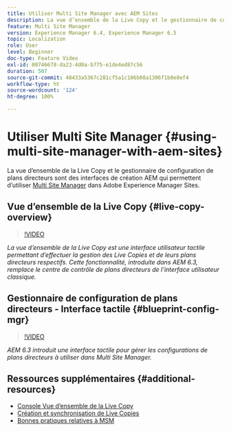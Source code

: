 ```yaml
---
title: Utiliser Multi Site Manager avec AEM Sites
description: La vue d’ensemble de la Live Copy et le gestionnaire de configuration de plans directeurs sont des interfaces tactiles pour Multi Site Manager.
feature: Multi Site Manager
version: Experience Manager 6.4, Experience Manager 6.5
topic: Localization
role: User
level: Beginner
doc-type: Feature Video
exl-id: 00746678-da23-4d0a-b775-e1de4ed87c56
duration: 507
source-git-commit: 48433a5367c281cf5a1c106b08a1306f1b0e8ef4
workflow-type: ht
source-wordcount: '124'
ht-degree: 100%

---
```


# Utiliser Multi Site Manager {#using-multi-site-manager-with-aem-sites}

La vue d’ensemble de la Live Copy et le gestionnaire de configuration de plans directeurs sont des interfaces de création AEM qui permettent d’utiliser [Multi Site Manager](https://experienceleague.adobe.com/docs/experience-manager-cloud-service/content/sites/administering/reusing-content/msm-and-translation.html?lang=fr) dans Adobe Experience Manager Sites.

## Vue d’ensemble de la Live Copy {#live-copy-overview}

>[!VIDEO](https://video.tv.adobe.com/v/38316?quality=12&learn=on&captions=fre_fr)

*La vue d’ensemble de la Live Copy est une interface utilisateur tactile permettant d’effectuer la gestion des Live Copies et de leurs plans directeurs respectifs. Cette fonctionnalité, introduite dans AEM 6.3, remplace le centre de contrôle de plans directeurs de l’interface utilisateur classique.*

## Gestionnaire de configuration de plans directeurs - Interface tactile {#blueprint-config-mgr}

>[!VIDEO](https://video.tv.adobe.com/v/37962?quality=12&learn=on&captions=fre_fr)

*AEM 6.3 introduit une interface tactile pour gérer les configurations de plans directeurs à utiliser dans Multi Site Manager.*

## Ressources supplémentaires {#additional-resources}

* [Console Vue d’ensemble de la Live Copy](https://experienceleague.adobe.com/docs/experience-manager-65/administering/introduction/msm-livecopy-overview.html?lang=fr)
* [Création et synchronisation de Live Copies](https://experienceleague.adobe.com/docs/experience-manager-65/administering/introduction/msm-livecopy.html?lang=fr)
* [Bonnes pratiques relatives à MSM](https://experienceleague.adobe.com/docs/experience-manager-65/administering/introduction/msm-best-practices.html?lang=fr)
